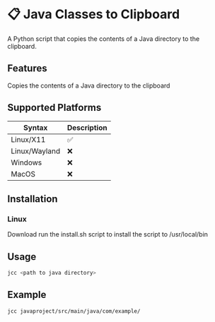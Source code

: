 # 📋 Java Classes to Clipboard

A Python script that copies the contents of a Java directory to the clipboard.

## Features
Copies the contents of a Java directory to the clipboard

## Supported Platforms
| Syntax | Description |
| ----------- | ----------- |
| Linux/X11 | ✅ |
| Linux/Wayland | ❌ |
| Windows | ❌ |
| MacOS | ❌ | 

## Installation
### Linux
Download run the install.sh script to install the script to /usr/local/bin

## Usage 
```bash 
jcc <path to java directory>
```

## Example
```bash
jcc javaproject/src/main/java/com/example/
```
